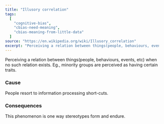 ```yaml
---
title: "Illusory correlation"
tags:
  [
    "cognitive-bias",
    "cbias-need-meaning",
    "cbias-meaning-from-little-data"
  ]
source: "https://en.wikipedia.org/wiki/Illusory_correlation"
excerpt: "Perceiving a relation between things(people, behaviours, events, etc) when no such relation exists."
---
```


Perceiving a relation between things(people, behaviours, events, etc) when no such relation exists. Eg., minority groups are perceived as having certain traits.

### Cause

People resort to information processing short-cuts.

### Consequences

This phenomenon is one way stereotypes form and endure.
